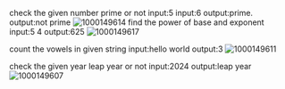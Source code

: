 check the given number prime or not
input:5                   input:6
output:prime.             output:not prime
![1000149614](https://github.com/user-attachments/assets/4eb75eaa-0c72-4fd4-bd93-960860281a68)
find the power of base and exponent
input:5 4
output:625
![1000149617](https://github.com/user-attachments/assets/44d280ca-e331-42fa-81d8-beeeeb681446)

count the vowels in given string 
input:hello world
output:3
![1000149611](https://github.com/user-attachments/assets/6a62af4c-581d-4b92-aed7-008d3877f08c)

check the given year leap year or not
input:2024
output:leap year
![1000149607](https://github.com/user-attachments/assets/90fbc5c7-aec5-4156-8f8b-3c3ef55d80d4)

